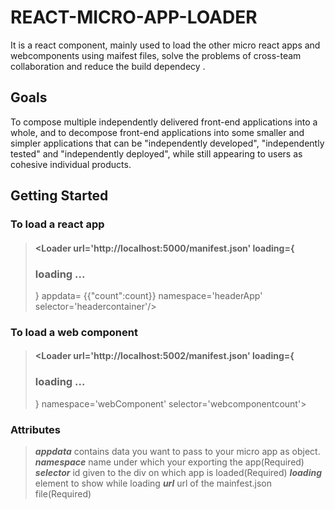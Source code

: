 # REACT-MICRO-APP-LOADER
It is a react component, mainly used to load the other micro react apps and webcomponents using maifest files, solve the problems of cross-team collaboration and reduce the build dependecy .
## Goals
To compose multiple independently delivered front-end applications into a whole, and to decompose front-end applications into some smaller and simpler applications that can be "independently developed", "independently tested" and "independently deployed", while still appearing to users as cohesive individual products.

## Getting Started

### To load a react app
>#### <Loader url='http://localhost:5000/manifest.json' loading={<h3>loading ...</h3>}  appdata= {{"count":count}} namespace='headerApp' selector='headercontainer'/>

### To load a web component
>####  <Loader url='http://localhost:5002/manifest.json'  loading={<h3>loading ...</h3>} namespace='webComponent' selector='webcomponentcount'> <web-component name-attribute={count}></web-component> </Loader> 

### Attributes 
>***appdata*** contains data you want to pass to your micro app as object.
>***namespace*** name under which your exporting the app(Required)
>***selector*** id given to the div on which app is loaded(Required)
>***loading*** element to show while loading
>***url*** url of the mainfest.json file(Required)

